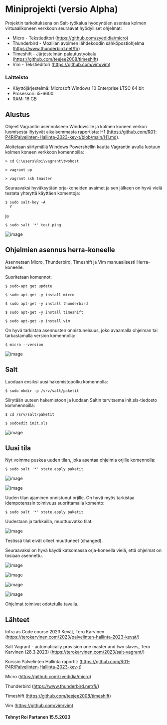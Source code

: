 # Miniprojekti (versio Alpha)


Projektin tarkoituksena on Salt-työkalua hyödyntäen asentaa kolmen virtuaalikoneen verkkoon seuraavat hyödylliset ohjelmat:

 * Micro - Tekstieditori (https://github.com/zyedidia/micro)
 * Thunderbird - Mozillan avoimen lähdekoodin sähköpostiohjelma (https://www.thunderbird.net/fi/)
 * Timeshift - Järjestelmän palautustyökalu (https://github.com/teejee2008/timeshift)
 * Vim - Tekstieditori (https://github.com/vim/vim)

 
### Laitteisto
 
* Käyttöjärjestelmä: Microsoft Windows 10 Enterprise LTSC 64 bit
* Prosessori: i5-6600
* RAM: 16 GB





## Alustus

Ohjeet Vagrantin asennukseen Windowsille ja kolmen koneen verkon luomisesta löytyvät aikaisemmasta raportista: H1 (https://github.com/R01-P4R/Palvelinten-Hallinta-2023-kev-t/blob/main/H1.md).

Aloitetaan siirtymällä Windows Powershellin kautta Vagrantin avulla luotuun kolmen koneen verkkoon komennoilla:

	> cd C:\users\Roi\vagrant\twohost

	> vagrant up

	> vagrant ssh tmaster

Seuraavaksi hyväksytään orja-koneiden avaimet ja sen jälkeen on hyvä vielä testata yhteyttä käyttäen komentoja:

    $ sudo salt-key -A
      Y
    
   ja
   
    $ sudo salt '*' test.ping
  
  ![image](https://github.com/R01-P4R/Miniprojekti/assets/106889187/f273158e-ed78-4745-9ea5-9bf84f28dd38)
  

   

## Ohjelmien asennus herra-koneelle

Asennetaan Micro, Thunderbird, Timeshift ja Vim manuaalisesti Herra-koneelle.

Suoritetaan komennot:

    $ sudo-apt get update
    
    $ sudo apt-get -y install micro
    
    $ sudo apt-get -y install thunderbird
    
    $ sudo apt-get -y install timeshift
    
    $ sudo apt-get -y install vim

On hyvä tarkistaa asennusten onnistuneisuus, joko avaamalla ohjelman tai tarkastamalla version komennolla:

    $ micro --version
    
![image](https://github.com/R01-P4R/Miniprojekti/assets/106889187/364b7070-c11d-49d9-956d-abf328652a27)


## Salt

Luodaan ensiksi uusi hakemistopolku komennolla:

    $ sudo mkdir -p /srv/salt/paketit
  
 Siirytään uuteen hakemistoon ja luodaan Saltin tarvitsema init.sls-tiedosto kommennoilla:
 
    $ cd /srv/salt/paketit
    
    $ sudoedit init.sls
    
 ![image](https://github.com/R01-P4R/Miniprojekti/assets/106889187/1836d03c-9327-4d30-83fe-0cb01948515c)


## Uusi tila 
 
 Nyt voimme puskea uuden tilan, joka asentaa ohjelmia orjille komennolla:
 
    $ sudo salt '*' state.apply paketit


![image](https://github.com/R01-P4R/Miniprojekti/assets/106889187/bc2a052e-f465-488d-82b0-0983cdc6ef90)

![image](https://github.com/R01-P4R/Miniprojekti/assets/106889187/0043dde9-f0b1-490c-8222-ba4b6e9da7de)

Uuden tilan ajaminen onnistunut orjille. On hyvä myös tarkistaa idempotenssin toimivuus suorittamalla komento:

    $ sudo salt '*' state.apply paketit 
    
Uudestaan ja tarkkailla, muuttuuvatko tilat.

![image](https://github.com/R01-P4R/Miniprojekti/assets/106889187/52b5118c-5ed4-4fa3-a818-8cc239110725)

Testissä tilat eivät olleet muuttuneet (changed).

Seuraavaksi on hyvä käydä katsomassa orja-koneella vielä, että ohjelmat on tosiaan asennettu.

![image](https://github.com/R01-P4R/Miniprojekti/assets/106889187/1429575e-b280-40ec-b26a-c6e1d547a866)

![image](https://github.com/R01-P4R/Miniprojekti/assets/106889187/8d758627-6ee5-454f-96d6-cfaa52ee3fd7)

![image](https://github.com/R01-P4R/Miniprojekti/assets/106889187/b7f78bd5-be17-4545-92ae-2d95c4df20a3)

![image](https://github.com/R01-P4R/Miniprojekti/assets/106889187/2348f573-4bb3-443e-80e6-953144625b11)

Ohjelmat toimivat odotetulla tavalla.



## Lähteet




Infra as Code course 2023 Kevät, Tero Karvinen (https://terokarvinen.com/2023/palvelinten-hallinta-2023-kevat/)

Salt Vagrant - automatically provision one master and two slaves, Tero Karvinen (28.3.2023) (https://terokarvinen.com/2023/salt-vagrant/)

Kurssin Palvelinten Hallinta raportit: (https://github.com/R01-P4R/Palvelinten-Hallinta-2023-kev-t)

Micro (https://github.com/zyedidia/micro)

Thunderbird (https://www.thunderbird.net/fi/)

Timeshift (https://github.com/teejee2008/timeshift)

Vim (https://github.com/vim/vim)


#### Tehnyt Roi Partanen 15.5.2023

